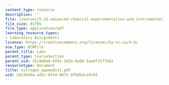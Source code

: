 ```yaml
---
content_type: resource
description: ''
file: /courses/5-33-advanced-chemical-experimentation-and-instrumentation-fall-2007/2dc26e0aad5c6fe496719fbdb4ca4c03_nitrogen_appendix1.pdf
file_size: 91795
file_type: application/pdf
learning_resource_types:
- Laboratory Assignments
license: https://creativecommons.org/licenses/by-nc-sa/4.0/
ocw_type: OCWFile
parent_title: Labs
parent_type: CourseSection
parent_uid: 35c8d0a6-0701-3d3a-8a04-5aa4f3177282
resourcetype: Document
title: nitrogen_appendix1.pdf
uid: 2dc26e0a-ad5c-6fe4-9671-9fbdb4ca4c03
---
```

